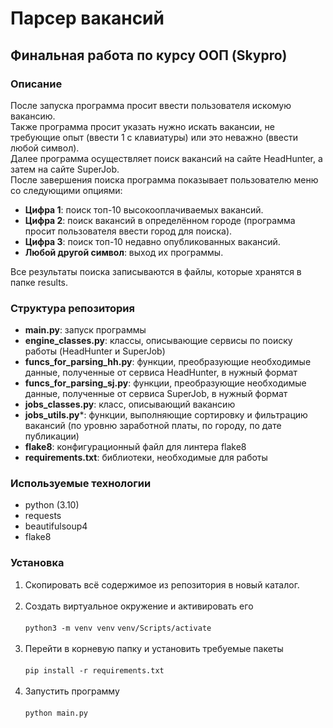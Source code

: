 # Парсер вакансий
## Финальная работа по курсу ООП (Skypro)

### Описание
После запуска программа просит ввести пользователя искомую вакансию.<br>
Также программа просит указать нужно искать вакансии, не требующие опыт (ввести 1 с клавиатуры) или это неважно (ввести любой символ).<br>
Далее программа осуществляет поиск вакансий на сайте HeadHunter, а затем на сайте SuperJob.<br>
После завершения поиска программа показывает пользователю меню со следующими опциями:
* **Цифра 1**: поиск топ-10 высокооплачиваемых вакансий.
* **Цифра 2**: поиск вакансий в определённом городе (программа просит пользователя ввести город для поиска).
* **Цифра 3**: поиск топ-10 недавно опубликованных вакансий.
* **Любой другой символ**: выход их программы.

Все результаты поиска записываются в файлы, которые хранятся в папке results.

### Структура репозитория
* **main.py**: запуск программы
* **engine_classes.py**: классы, описывающие сервисы по поиску работы (HeadHunter и SuperJob)
* **funcs_for_parsing_hh.py**: функции, преобразующие необходимые данные, полученные от сервиса HeadHunter, в нужный формат
* **funcs_for_parsing_sj.py**: функции, преобразующие необходимые данные, полученные от сервиса SuperJob, в нужный формат
* **jobs_classes.py**: класс, описывающий вакансию
* **jobs_utils.py***: функции, выполняющие сортировку и фильтрацию вакансий (по уровню заработной платы, по городу, по дате публикации)
* **flake8**: конфигурационный файл для линтера flake8
* **requirements.txt**: библиотеки, необходимые для работы
### Используемые технологии
* python (3.10)
* requests
* beautifulsoup4
* flake8
### Установка
1. Скопировать всё содержимое из репозитория в новый каталог.<br><br>
2. Создать виртуальное окружение и активировать его<br><br>
``python3 -m venv venv``
``venv/Scripts/activate``<br><br>
3. Перейти в корневую папку и установить требуемые пакеты<br><br>
``pip install -r requirements.txt``<br><br>
4. Запустить программу<br><br>
``python main.py``
